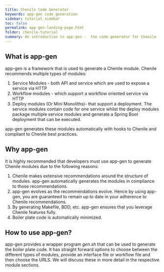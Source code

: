```yaml
---
title: Chenile Code Generator
keywords: app-gen code generation
sidebar: tutorial_sidebar
toc: false
permalink: app-gen-landing-page.html
folder: chenile-tutorial
summary: An introduction to app-gen -  the code generator for Chenile
---
```


## What is app-gen
app-gen is a framework that is used to generate a Chenile module. Chenile recommends multiple types of modules:
1. Service Modules - both API and service which are used to expose a service via HTTP
2. Workflow modules - which support a workflow oriented service via HTTP
3. Deploy modules (Or Mini Monoliths)- that support  a deployment. The service modules contain code for  one service whilst the deploy modules package multiple service modules and generate a Spring Boot deployment that can be executed. 

app-gen generates these modules automatically with hooks to Chenile and compliant to Chenile best practices. 

## Why app-gen
It is highly recommended that developers must use app-gen to generate Chenile modules due to the following reasons:
1. Chenile makes extensive recommendations around the structure of modules. app-gen automatically generates the modules in compliance to those recommendations.
2. app-gen evolves as the recommendations evolve. Hence by using app-gen, you are guaranteed to remain up to date in your adherence to Chenile recommendations.
3. By generating Makefile, BDD, etc. app-gen ensures that you leverage Chenile  features fully.
4. Boiler plate code is automatically minimized.

## How to use app-gen?
app-gen provides a wrapper program _gen.sh_ that can be used to generate the boiler plate code. 
It has straight forward options to choose between the different types of modules, provide an interface file or workflow file and then choose the URLS. We  will discuss these in more detail in the respective module  sections.